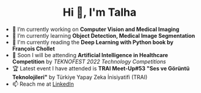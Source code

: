 <h1 align="center">Hi 👋, I'm Talha</h1>


- 🔭 I’m currently working on **Computer Vision and Medical Imaging**
- 🌱 I’m currently learning **Object Detection, Medical Image Segmentation**
- 📖 I'm currently reading the **Deep Learning with Python book by François Chollet**
- 🚀 Soon I will be attending **Artificial Intelligence in Healthcare Competition** by *TEKNOFEST 2022 Technology Competitions*
- 🏆 Latest event I have attended is **TRAI Meet-Up#53 "Ses ve Görüntü Teknolojileri"** by Türkiye Yapay Zeka İnisiyatifi (TRAI)
- 📫 Reach me at [LinkedIn](https://www.linkedin.com/in/talhasari/)
